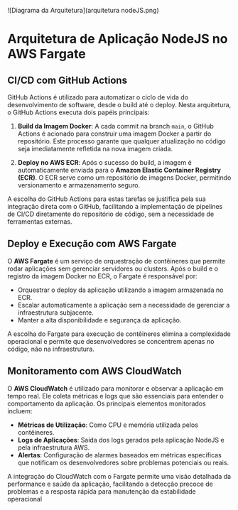 ![Diagrama da Arquitetura](arquitetura nodeJS.png)
# Arquitetura de Aplicação NodeJS no AWS Fargate

## CI/CD com GitHub Actions

GitHub Actions é utilizado para automatizar o ciclo de vida do desenvolvimento de software, desde o build até o deploy. Nesta arquitetura, o GitHub Actions executa dois papéis principais:

1. **Build da Imagem Docker**: A cada commit na branch `main`, o GitHub Actions é acionado para construir uma imagem Docker a partir do repositório. Este processo garante que qualquer atualização no código seja imediatamente refletida na nova imagem criada.
   
2. **Deploy no AWS ECR**: Após o sucesso do build, a imagem é automaticamente enviada para o **Amazon Elastic Container Registry (ECR)**. O ECR serve como um repositório de imagens Docker, permitindo versionamento e armazenamento seguro.

A escolha do GitHub Actions para estas tarefas se justifica pela sua integração direta com o GitHub, facilitando a implementação de pipelines de CI/CD diretamente do repositório de código, sem a necessidade de ferramentas externas.

## Deploy e Execução com AWS Fargate

O **AWS Fargate** é um serviço de orquestração de contêineres que permite rodar aplicações sem gerenciar servidores ou clusters. Após o build e o registro da imagem Docker no ECR, o Fargate é responsável por:

- Orquestrar o deploy da aplicação utilizando a imagem armazenada no ECR.
- Escalar automaticamente a aplicação sem a necessidade de gerenciar a infraestrutura subjacente.
- Manter a alta disponibilidade e segurança da aplicação.

A escolha do Fargate para execução de contêineres elimina a complexidade operacional e permite que desenvolvedores se concentrem apenas no código, não na infraestrutura.

## Monitoramento com AWS CloudWatch

O **AWS CloudWatch** é utilizado para monitorar e observar a aplicação em tempo real. Ele coleta métricas e logs que são essenciais para entender o comportamento da aplicação. Os principais elementos monitorados incluem:

- **Métricas de Utilização**: Como CPU e memória utilizada pelos contêineres.
- **Logs de Aplicações**: Saída dos logs gerados pela aplicação NodeJS e pela infraestrutura AWS.
- **Alertas**: Configuração de alarmes baseados em métricas específicas que notificam os desenvolvedores sobre problemas potenciais ou reais.

A integração do CloudWatch com o Fargate permite uma visão detalhada da performance e saúde da aplicação, facilitando a detecção precoce de problemas e a resposta rápida para manutenção da estabilidade operacional
